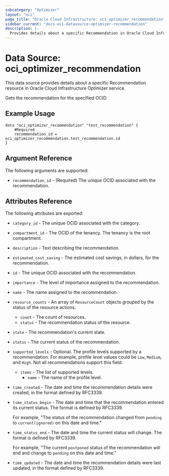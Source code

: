 ```yaml
---
subcategory: "Optimizer"
layout: "oci"
page_title: "Oracle Cloud Infrastructure: oci_optimizer_recommendation"
sidebar_current: "docs-oci-datasource-optimizer-recommendation"
description: |-
  Provides details about a specific Recommendation in Oracle Cloud Infrastructure Optimizer service
---
```


# Data Source: oci_optimizer_recommendation
This data source provides details about a specific Recommendation resource in Oracle Cloud Infrastructure Optimizer service.

Gets the recommendation for the specified OCID.


## Example Usage

```hcl
data "oci_optimizer_recommendation" "test_recommendation" {
	#Required
	recommendation_id = oci_optimizer_recommendation.test_recommendation.id
}
```

## Argument Reference

The following arguments are supported:

* `recommendation_id` - (Required) The unique OCID associated with the recommendation.


## Attributes Reference

The following attributes are exported:

* `category_id` - The unique OCID associated with the category.
* `compartment_id` - The OCID of the tenancy. The tenancy is the root compartment.
* `description` - Text describing the recommendation.
* `estimated_cost_saving` - The estimated cost savings, in dollars, for the recommendation.
* `id` - The unique OCID associated with the recommendation.
* `importance` - The level of importance assigned to the recommendation.
* `name` - The name assigned to the recommendation.
* `resource_counts` - An array of `ResourceCount` objects grouped by the status of the resource actions.
	* `count` - The count of resources.
	* `status` - The recommendation status of the resource.
* `state` - The recommendation's current state.
* `status` - The current status of the recommendation.
* `supported_levels` - Optional. The profile levels supported by a recommendation. For example, profile level values could be `Low`, `Medium`, and `High`. Not all recommendations support this field. 
	* `items` - The list of supported levels.
		* `name` - The name of the profile level.
* `time_created` - The date and time the recommendation details were created, in the format defined by RFC3339.
* `time_status_begin` - The date and time that the recommendation entered its current status. The format is defined by RFC3339.

	For example, "The status of the recommendation changed from `pending` to `current(ignored)` on this date and time." 
* `time_status_end` - The date and time the current status will change. The format is defined by RFC3339.

	For example, "The current `postponed` status of the recommendation will end and change to `pending` on this  date and time." 
* `time_updated` - The date and time the recommendation details were last updated, in the format defined by RFC3339.

